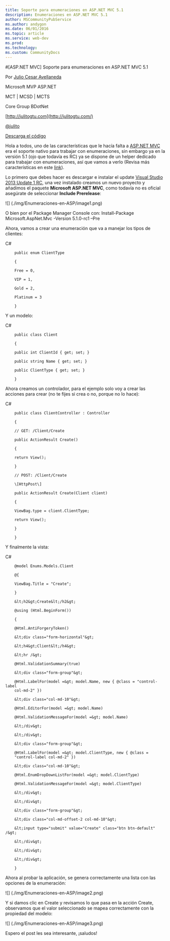 ```yaml
---
title: Soporte para enumeraciones en ASP.NET MVC 5.1
description: Enumeraciones en ASP.NET MVC 5.1
author: MSCommunityPubService
ms.author: andygon
ms.date: 06/01/2016
ms.topic: article
ms.service: web-dev
ms.prod: 
ms.technology:
ms.custom: CommunityDocs
---
```


#[ASP.NET MVC] Soporte para enumeraciones en ASP.NET MVC 5.1

Por [Julio Cesar
Avellaneda](http://mvp.microsoft.com/en-us/MVP/Julio%20Cesar%20Avellaneda-4038198)

Microsoft MVP ASP.NET

MCT | MCSD | MCTS

Core Group BDotNet

[http://julitogtu.com](http://julitogtu.com/)

[@julito](https://twitter.com/julitogtu)

[Descarga el código](https://github.com/julitogtu/mvc/tree/master)

Hola a todos, uno de las características que le hacía falta a [ASP.NET
MVC](http://julitogtu.com/category/asp-net-mvc/) era el soporte nativo
para trabajar con enumeraciones, sin embargo ya en la versión 5.1 (ojo
que todavía es RC) ya se dispone de un helper dedicado para trabajar con
enumeraciones, así que vamos a verlo (Revisa más características en este
[link](http://blogs.msdn.com/b/webdev/archive/2013/12/09/asp-net-and-web-tools-2013-2-preview-for-visual-studio-2013.aspx)).

Lo primero que debes hacer es descargar e instalar el update [Visual
Studio 2013 Update 1
RC](http://www.microsoft.com/en-us/download/confirmation.aspx?id=41204),
una vez instalado creamos un nuevo proyecto y añadimos el paquete
**Microsoft ASP.NET MVC**, como todavía no es oficial asegúrate de
seleccionar **Include Prerelease**:

![] (./img/Enumeraciones-en-ASP/image1.png)

O bien por el Package Manager Console con: Install-Package
Microsoft.AspNet.Mvc -Version 5.1.0-rc1 –Pre

Ahora, vamos a crear una enumeración que va a manejar los tipos de
clientes:

C\#

```
    public enum ClientType

    {

    Free = 0,

    VIP = 1,

    Gold = 2,

    Platinum = 3

    }
```

Y un modelo:

C\#


```
    public class Client

    {

    public int ClientId { get; set; }

    public string Name { get; set; }

    public ClientType { get; set; }

    }
```

Ahora creamos un controlador, para el ejemplo solo voy a crear las
acciones para crear (no te fijes si crea o no, porque no lo hace):

C\#


```
    public class ClientController : Controller

    {

    // GET: /Client/Create

    public ActionResult Create()

    {

    return View();

    }

    // POST: /Client/Create

    \[HttpPost\]

    public ActionResult Create(Client client)

    {

    ViewBag.type = client.ClientType;

    return View();

    }

    }
```

Y finalmente la vista:

C\#

```
    @model Enums.Models.Client

    @{

    ViewBag.Title = "Create";

    }

    &lt;h2&gt;Create&lt;/h2&gt;

    @using (Html.BeginForm())

    {

    @Html.AntiForgeryToken()

    &lt;div class="form-horizontal"&gt;

    &lt;h4&gt;Client&lt;/h4&gt;

    &lt;hr /&gt;

    @Html.ValidationSummary(true)

    &lt;div class="form-group"&gt;

    @Html.LabelFor(model =&gt; model.Name, new { @class = "control-label
    col-md-2" })

    &lt;div class="col-md-10"&gt;

    @Html.EditorFor(model =&gt; model.Name)

    @Html.ValidationMessageFor(model =&gt; model.Name)

    &lt;/div&gt;

    &lt;/div&gt;

    &lt;div class="form-group"&gt;

    @Html.LabelFor(model =&gt; model.ClientType, new { @class =
    "control-label col-md-2" })

    &lt;div class="col-md-10"&gt;

    @Html.EnumDropDownListFor(model =&gt; model.ClientType)

    @Html.ValidationMessageFor(model =&gt; model.ClientType)

    &lt;/div&gt;

    &lt;/div&gt;

    &lt;div class="form-group"&gt;

    &lt;div class="col-md-offset-2 col-md-10"&gt;

    &lt;input type="submit" value="Create" class="btn btn-default" /&gt;

    &lt;/div&gt;

    &lt;/div&gt;

    &lt;/div&gt;

    }
```

Ahora al probar la aplicación, se genera correctamente una lista con las
opciones de la enumeración:

![] (./img/Enumeraciones-en-ASP/image2.png)

Y si damos clic en Create y revisamos lo que pasa en la acción Create,
observamos que el valor seleccionado se mapea correctamente con la
propiedad del modelo:

![] (./img/Enumeraciones-en-ASP/image3.png)

Espero el post les sea interesante, ¡saludos!




